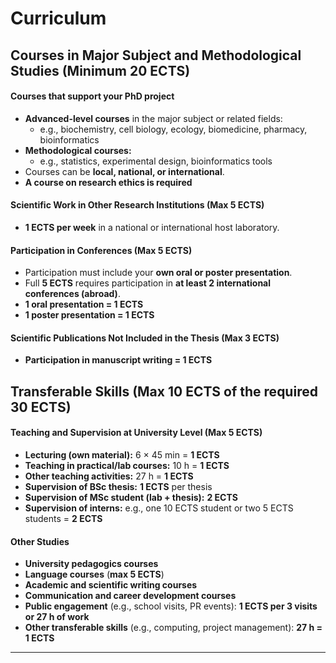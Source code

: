 # Curriculum

## Courses in Major Subject and Methodological Studies (Minimum 20 ECTS)

#### Courses that support your PhD project

- **Advanced-level courses** in the major subject or related fields:
  - e.g., biochemistry, cell biology, ecology, biomedicine, pharmacy, bioinformatics
- **Methodological courses:**
  - e.g., statistics, experimental design, bioinformatics tools
- Courses can be **local, national, or international**.
- **A course on research ethics is required**

#### Scientific Work in Other Research Institutions (Max 5 ECTS)

- **1 ECTS per week** in a national or international host laboratory.

#### Participation in Conferences (Max 5 ECTS)

- Participation must include your **own oral or poster presentation**.
- Full **5 ECTS** requires participation in **at least 2 international conferences (abroad)**.
- **1 oral presentation = 1 ECTS**
- **1 poster presentation = 1 ECTS**

#### Scientific Publications Not Included in the Thesis (Max 3 ECTS)

- **Participation in manuscript writing = 1 ECTS**

## Transferable Skills (Max 10 ECTS of the required 30 ECTS)

#### Teaching and Supervision at University Level (Max 5 ECTS)

- **Lecturing (own material):** 6 × 45 min = **1 ECTS**
- **Teaching in practical/lab courses:** 10 h = **1 ECTS**
- **Other teaching activities:** 27 h = **1 ECTS**
- **Supervision of BSc thesis:** **1 ECTS** per thesis
- **Supervision of MSc student (lab + thesis):** **2 ECTS**
- **Supervision of interns:** e.g., one 10 ECTS student or two 5 ECTS students = **2 ECTS**

#### Other Studies

- **University pedagogics courses**
- **Language courses** (**max 5 ECTS**)
- **Academic and scientific writing courses**
- **Communication and career development courses**
- **Public engagement** (e.g., school visits, PR events): **1 ECTS per 3 visits or 27 h of work**
- **Other transferable skills** (e.g., computing, project management): **27 h = 1 ECTS**
---
